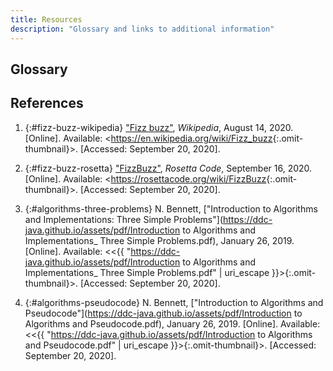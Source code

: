 ```yaml
---
title: Resources
description: "Glossary and links to additional information"
---
```


## Glossary



## References

1. {:#fizz-buzz-wikipedia} ["Fizz buzz"](https://en.wikipedia.org/wiki/Fizz_buzz), _Wikipedia_, August 14, 2020. [Online]. Available: &lt;<https://en.wikipedia.org/wiki/Fizz_buzz>{:.omit-thumbnail}&gt;. [Accessed: September 20, 2020].

2. {:#fizz-buzz-rosetta} ["FizzBuzz"](https://rosettacode.org/wiki/FizzBuzz), _Rosetta Code_, September 16, 2020. [Online]. Available: &lt;<https://rosettacode.org/wiki/FizzBuzz>{:.omit-thumbnail}&gt;. [Accessed: September 20, 2020].

3. {:#algorithms-three-problems} N. Bennett, ["Introduction to Algorithms and Implementations: Three Simple Problems"](https://ddc-java.github.io/assets/pdf/Introduction to Algorithms and Implementations_ Three Simple Problems.pdf), January 26, 2019. [Online]. Available: &lt;<{{ "https://ddc-java.github.io/assets/pdf/Introduction to Algorithms and Implementations_ Three Simple Problems.pdf" | uri_escape }}>{:.omit-thumbnail}&gt;. [Accessed: September 20, 2020].

4. {:#algorithms-pseudocode} N. Bennett, ["Introduction to Algorithms and Pseudocode"](https://ddc-java.github.io/assets/pdf/Introduction to Algorithms and Pseudocode.pdf), January 26, 2019. [Online]. Available: &lt;<{{ "https://ddc-java.github.io/assets/pdf/Introduction to Algorithms and Pseudocode.pdf" | uri_escape }}>{:.omit-thumbnail}&gt;. [Accessed: September 20, 2020].